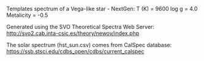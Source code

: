Templates spectrum of a Vega-like star - NextGen:
T (K)      = 9600 
log g      =  4.0
Metalicity = -0.5

Generated using the SVO Theoretical Spectra Web Server:
http://svo2.cab.inta-csic.es/theory/newov/index.php

The solar spectrum (hst_sun.csv) comes from CalSpec database:
https://ssb.stsci.edu/cdbs_open/cdbs/current_calspec


